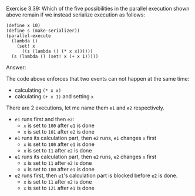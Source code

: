Exercise 3.39: Which of the five possibilities in the parallel execution
shown above remain if we instead serialize execution as follows:

    (define x 10)
    (define s (make-serializer))
    (parallel-execute
      (lambda ()
        (set! x
          ((s (lambda () (* x x))))))
      (s (lambda () (set! x (+ x 1)))))

Answer:

The code above enforces that two events can not
happen at the same time:

* calculating `(* x x)`
* calculating `(+ x 1)` and setting `x`

There are 2 executions, let me name them `e1` and `e2` respectively.

* `e1` runs first and then `e2`:
    * `x` is set to `100` after `e1` is done
    * `x` is set to `101` after `e2` is done
* `e1` runs its calculation part, then `e2` runs, `e1` changes `x` first
    * `x` is set to `100` after `e1` is done
    * `x` is set to `11` after `e2` is done
* `e1` runs its calculation part, then `e2` runs, `e2` changes `x` first
    * `x` is set to `11` after `e2` is done
    * `x` is set to `100` after `e1` is done
* `e2` runs first, then `e1`'s calculation part is blocked before `e2` is done.
    * `x` is set to `11` after `e2` is done
    * `x` is set to `121` after `e1` is done

